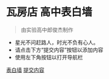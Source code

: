 
# 瓦房店 高中表白墙

> 由实验高中郎俊杰制作

- 星光不问赶路人，时光不负有心人。
- 请点击下方“提交内容”按钮以添加内容
- 使用左下角按钮以打开导航栏

[表白墙](http://bbq.ljjie.cn)
[提交内容](http://http://bbq.ljjie.cn/#/?id=%E6%85%95%E5%BF%B5%E6%B2%B3)
